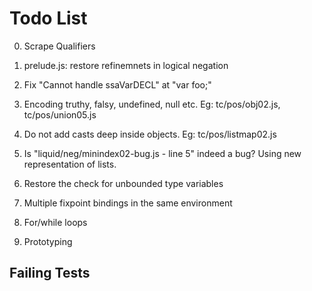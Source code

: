Todo List
=========

0.  Scrape Qualifiers

1.  prelude.js: restore refinemnets in logical negation

2.  Fix "Cannot handle ssaVarDECL" at "var foo;"

3.  Encoding truthy, falsy, undefined, null etc.
    Eg: tc/pos/obj02.js, tc/pos/union05.js

4.  Do not add casts deep inside objects.
    Eg: tc/pos/listmap02.js 

5.  Is "liquid/neg/minindex02-bug.js - line 5" indeed a bug?
    Using new representation of lists.

6.  Restore the check for unbounded type variables

7.  Multiple fixpoint bindings in the same environment

8.  For/while loops

9.  Prototyping


Failing Tests
-------------


